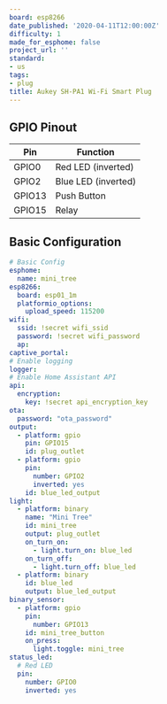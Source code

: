 ```yaml
---
board: esp8266
date_published: '2020-04-11T12:00:00Z'
difficulty: 1
made_for_esphome: false
project_url: ''
standard:
- us
tags:
- plug
title: Aukey SH-PA1 Wi-Fi Smart Plug
---
```


## GPIO Pinout

| Pin    | Function            |
| ------ | ------------------- |
| GPIO0  | Red LED (inverted)  |
| GPIO2  | Blue LED (inverted) |
| GPIO13 | Push Button         |
| GPIO15 | Relay               |

## Basic Configuration

```yaml
# Basic Config
esphome:
  name: mini_tree
esp8266:
  board: esp01_1m
  platformio_options:
    upload_speed: 115200
wifi:
  ssid: !secret wifi_ssid
  password: !secret wifi_password
  ap:
captive_portal:
# Enable logging
logger:
# Enable Home Assistant API
api:
  encryption:
    key: !secret api_encryption_key
ota:
  password: "ota_password"
output:
  - platform: gpio
    pin: GPIO15
    id: plug_outlet
  - platform: gpio
    pin:
      number: GPIO2
      inverted: yes
    id: blue_led_output
light:
  - platform: binary
    name: "Mini Tree"
    id: mini_tree
    output: plug_outlet
    on_turn_on:
      - light.turn_on: blue_led
    on_turn_off:
      - light.turn_off: blue_led
  - platform: binary
    id: blue_led
    output: blue_led_output
binary_sensor:
  - platform: gpio
    pin:
      number: GPIO13
    id: mini_tree_button
    on_press:
      light.toggle: mini_tree
status_led:
  # Red LED
  pin:
    number: GPIO0
    inverted: yes
```